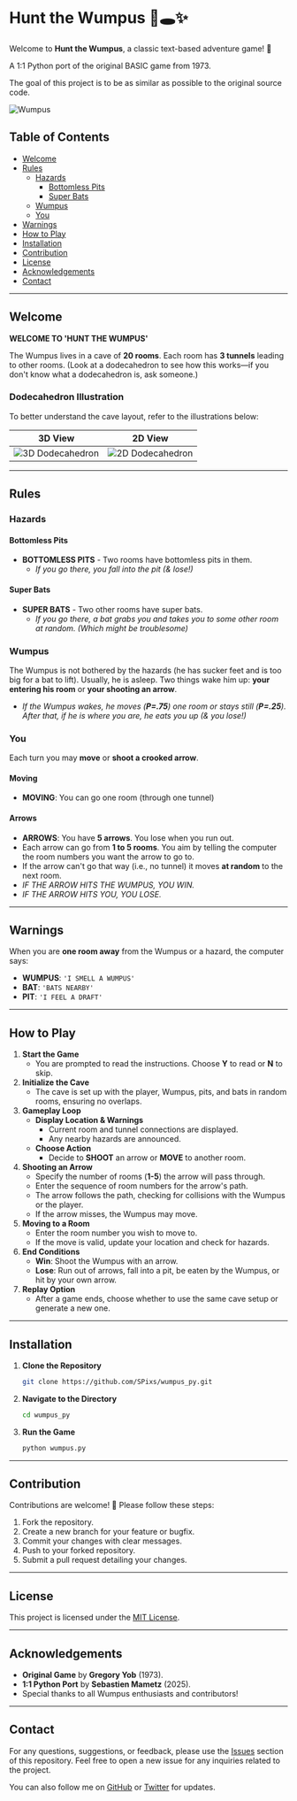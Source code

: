 # Hunt the Wumpus 🐺🕳️✨

Welcome to **Hunt the Wumpus**, a classic text-based adventure game! 🏰

A 1:1 Python port of the original BASIC game from 1973.

The goal of this project is to be as similar as possible to the original source code.

![Wumpus](https://upload.wikimedia.org/wikipedia/commons/thumb/3/3b/Wumpus.svg/langfr-128px-Wumpus.svg.png)

## Table of Contents

- [Welcome](#welcome)
- [Rules](#rules)
  - [Hazards](#hazards)
    - [Bottomless Pits](#bottomless-pits)
    - [Super Bats](#super-bats)
  - [Wumpus](#wumpus)
  - [You](#you)
- [Warnings](#warnings)
- [How to Play](#how-to-play)
- [Installation](#installation)
- [Contribution](#contribution)
- [License](#license)
- [Acknowledgements](#acknowledgements)
- [Contact](#contact)

---

## Welcome

**WELCOME TO 'HUNT THE WUMPUS'**

The Wumpus lives in a cave of **20 rooms**. Each room has **3 tunnels** leading to other rooms. (Look at a dodecahedron to see how this works—if you don't know what a dodecahedron is, ask someone.)

### Dodecahedron Illustration

To better understand the cave layout, refer to the illustrations below:

| 3D View | 2D View |
|---------|---------|
| ![3D Dodecahedron](https://upload.wikimedia.org/wikipedia/commons/thumb/4/4d/Hunt_the_Wumpus_map_3d.svg/152px-Hunt_the_Wumpus_map_3d.svg.png) | ![2D Dodecahedron](https://upload.wikimedia.org/wikipedia/commons/thumb/2/2e/Hunt_the_Wumpus_map.svg/152px-Hunt_the_Wumpus_map.svg.png) |

---

## Rules

### Hazards

#### Bottomless Pits

- **BOTTOMLESS PITS** - Two rooms have bottomless pits in them.
  - *If you go there, you fall into the pit (& lose!)*

#### Super Bats

- **SUPER BATS** - Two other rooms have super bats.
  - *If you go there, a bat grabs you and takes you to some other room at random. (Which might be troublesome)*

### Wumpus

The Wumpus is not bothered by the hazards (he has sucker feet and is too big for a bat to lift). Usually, he is asleep. Two things wake him up: **your entering his room** or **your shooting an arrow**.

- *If the Wumpus wakes, he moves (**P=.75**) one room or stays still (**P=.25**). After that, if he is where you are, he eats you up (& you lose!)*

### You

Each turn you may **move** or **shoot a crooked arrow**.

#### Moving

- **MOVING**: You can go one room (through one tunnel)

#### Arrows

- **ARROWS**: You have **5 arrows**. You lose when you run out.
- Each arrow can go from **1 to 5 rooms**. You aim by telling the computer the room numbers you want the arrow to go to.
- If the arrow can't go that way (i.e., no tunnel) it moves **at random** to the next room.
- *IF THE ARROW HITS THE WUMPUS, YOU WIN.*
- *IF THE ARROW HITS YOU, YOU LOSE.*

---

## Warnings

When you are **one room away** from the Wumpus or a hazard, the computer says:

- **WUMPUS**: `'I SMELL A WUMPUS'`
- **BAT**: `'BATS NEARBY'`
- **PIT**: `'I FEEL A DRAFT'`

---

## How to Play

1. **Start the Game**
   - You are prompted to read the instructions. Choose **Y** to read or **N** to skip.
2. **Initialize the Cave**
   - The cave is set up with the player, Wumpus, pits, and bats in random rooms, ensuring no overlaps.
3. **Gameplay Loop**
   - **Display Location & Warnings**
     - Current room and tunnel connections are displayed.
     - Any nearby hazards are announced.
   - **Choose Action**
     - Decide to **SHOOT** an arrow or **MOVE** to another room.
4. **Shooting an Arrow**
   - Specify the number of rooms (**1-5**) the arrow will pass through.
   - Enter the sequence of room numbers for the arrow's path.
   - The arrow follows the path, checking for collisions with the Wumpus or the player.
   - If the arrow misses, the Wumpus may move.
5. **Moving to a Room**
   - Enter the room number you wish to move to.
   - If the move is valid, update your location and check for hazards.
6. **End Conditions**
   - **Win**: Shoot the Wumpus with an arrow.
   - **Lose**: Run out of arrows, fall into a pit, be eaten by the Wumpus, or hit by your own arrow.
7. **Replay Option**
   - After a game ends, choose whether to use the same cave setup or generate a new one.

---

## Installation

1. **Clone the Repository**
    ```bash
    git clone https://github.com/SPixs/wumpus_py.git 
    ```
2. **Navigate to the Directory**
    ```bash
    cd wumpus_py
    ```
3. **Run the Game**
    ```bash
    python wumpus.py
    ```

---

## Contribution

Contributions are welcome! 🎉 Please follow these steps:

1. Fork the repository.
2. Create a new branch for your feature or bugfix.
3. Commit your changes with clear messages.
4. Push to your forked repository.
5. Submit a pull request detailing your changes.

---

## License

This project is licensed under the [MIT License](LICENSE).

---

## Acknowledgements

- **Original Game** by **Gregory Yob** (1973).
- **1:1 Python Port** by **Sebastien Mametz** (2025).
- Special thanks to all Wumpus enthusiasts and contributors!

---

## Contact

For any questions, suggestions, or feedback, please use the [Issues](https://github.com/yourusername/hunt-the-wumpus/issues) section of this repository. Feel free to open a new issue for any inquiries related to the project.

You can also follow me on [GitHub](https://github.com/yourusername) or [Twitter](https://twitter.com/votretwitter) for updates.
